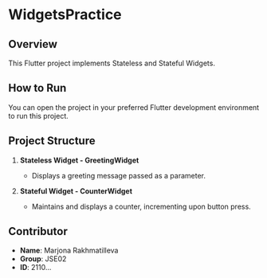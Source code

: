 # WidgetsPractice

## Overview
This Flutter project implements Stateless and Stateful Widgets.

## How to Run
You can open the project in your preferred Flutter development environment to run this project.

## Project Structure
1. **Stateless Widget - GreetingWidget**
    - Displays a greeting message passed as a parameter.

2. **Stateful Widget - CounterWidget**
    - Maintains and displays a counter, incrementing upon button press.

## Contributor
- **Name**: Marjona Rakhmatilleva
- **Group**: JSE02
- **ID**: 2110...
